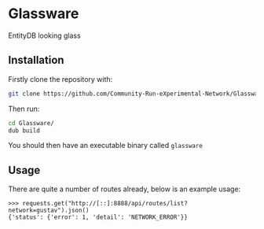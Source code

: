 Glassware
=========

EntityDB looking glass

## Installation

Firstly clone the repository with:

```bash
git clone https://github.com/Community-Run-eXperimental-Network/Glassware
```

Then run:

```bash
cd Glassware/
dub build
```

You should then have an executable binary called `glassware`

## Usage

There are quite a number of routes already, below is an example usage:

```
>>> requests.get("http://[::]:8888/api/routes/list?network=gustav").json()
{'status': {'error': 1, 'detail': 'NETWORK_ERROR'}}
```
